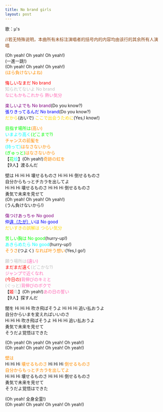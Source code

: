 ```yaml
---
title: No brand girls
layout: post
---
```

歌：μ's

<p><font color="saddlebrown">//若无特殊说明，本曲所有未标注演唱者的括号内的内容均由该行的其余所有人演唱</font></p>

<p>(Oh yeah! Oh yeah! Oh yeah!)<br />
(一進一跳!)<br />
(Oh yeah! Oh yeah! Oh yeah!)<br />
<font color="darkorange">(ほら負けないよね)</font></p>

<p><font color="red">悔しいなまだ No brand</font><br />
<font color="silver">知られてないよ No brand</font><br />
<font color="hotpink">なにもかもこれから 熱い気分</font></p>

<p><font color="purple">楽しいよでも No brand</font>(Do you know?)<br />
<font color="blue">張りきってるんだ No brand</font>(Do you know?)<br />
<font color="gold">だから</font>(おいで) <font color="gold">ここで出会うために</font>(Yes,I know!)</p>

<p><font color="lime">目指す場所は</font><font color="darkorange">(高い)</font><br />
<font color="cyan">いまより高く</font><font color="lime">(どこまで?)</font><br />
<font color="darkorange">チャンスの前髪を</font><br />
<font color="cyan">(持って)</font><font color="darkorange">はなさないから</font><br />
<font color="lime">(ぎゅっと)</font><font color="darkorange">はなさないから</font><br />
【<font color="lime">花</font><font color="cyan">绘</font>】(Oh yeah!)<font color="darkorange">奇跡の虹を</font><br />
【9人】渡るんだ</p>

<p>壁は Hi Hi Hi 壊せるものさ Hi Hi Hi 倒せるものさ<br />
自分からもっとチカラを出してよ<br />
Hi Hi Hi 壊せるものさ Hi Hi Hi 倒せるものさ<br />
勇気で未来を見せて<br />
(Oh yeah! Oh yeah! Oh yeah!)<br />
(うん負けないから!)</p>

<p><font color="purple">傷つけあっちゃ No good</font><br />
<font color="blue">仲<u>違（たが）</u>いは No good</font><br />
<font color="gold">だいすきの誤解は つらい気分</font></p>

<p><font color="lime">苦しい胸は No good</font>(hurry-up!)<br />
<font color="cyan">あきらめたら No good</font>(hurry-up!)<br />
<font color="darkorange">そうさ</font>(つよく) <font color="darkorange">なれば叶う想い</font>(Yes,I go!)</p>

<p><font color="silver">願う場所は</font><font color="hotpink">(遠い)</font><br />
<font color="red">まだまだ遠く</font><font color="silver">(どこかな?)</font><br />
<font color="hotpink">ジャンプで近くなれ</font><br />
<font color="red">(今日の)</font><font color="hotpink">背伸びのキミと</font><br />
<font color="silver">(ぐっと)</font><font color="hotpink">背伸びのボクで</font><br />
【<font color="red">姬</font><font color="silver">鸟</font>】(Oh yeah!)<font color="hotpink">あの日の誓い</font><br />
【9人】探すんだ</p>

<p>闇を Hi Hi Hi 吹き飛ばそうよ Hi Hi Hi 追い払おうよ<br />
自分からいまを変えればいいのさ<br />
Hi Hi Hi 吹き飛ばそうよ Hi Hi Hi 追い払おうよ<br />
勇気で未来を見せて<br />
そうだよ覚悟はできた</p>

<p>(Oh yeah! Oh yeah! Oh yeah! Oh yeah!)<br />
(Oh yeah! Oh yeah! Oh yeah! Oh yeah!)</p>

<p><font color="darkorange">壁は</font><br />
Hi Hi Hi <font color="darkorange">壊せるものさ</font> Hi Hi Hi <font color="darkorange">倒せるものさ</font><br />
<font color="darkorange">自分からもっとチカラを出してよ</font><br />
Hi Hi Hi 壊せるものさ Hi Hi Hi 倒せるものさ<br />
勇気で未来を見せて<br />
そうだよ覚悟はできた</p>

<p>(Oh yeah! 全身全霊!)<br />
(Oh yeah! Oh yeah! Oh yeah! Oh yeah!)</p>